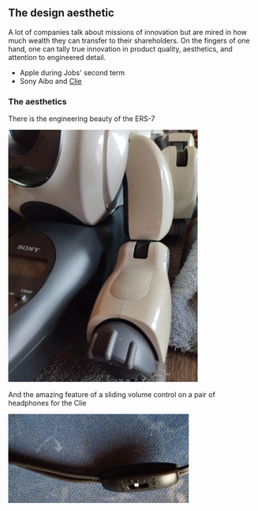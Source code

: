 ## The design aesthetic

A lot of companies talk about missions of innovation but are mired in how much wealth they can transfer to their shareholders. On the fingers of one hand, one can tally true innovation in product quality, aesthetics, and attention to engineered detail.

* Apple during Jobs' second term
* Sony Aibo and [Clie](https://en.wikipedia.org/wiki/CLI%C3%89)

### The aesthetics

There is the engineering beauty of the ERS-7

![ers-7](/img/ers-7-snip.jpg)

And the amazing feature of a sliding volume control on a pair of headphones for the Clie

![radar](/img/clie-snip.jpg)